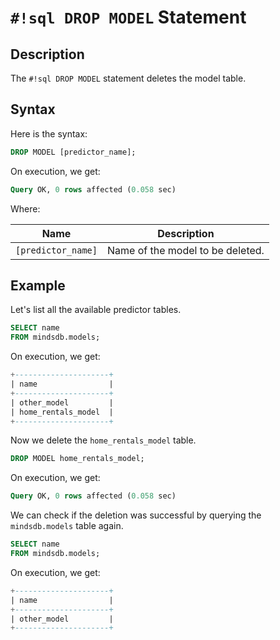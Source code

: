 # `#!sql DROP MODEL` Statement

## Description

The `#!sql DROP MODEL` statement deletes the model table.

## Syntax

Here is the syntax:

```sql
DROP MODEL [predictor_name];
```

On execution, we get:

```sql
Query OK, 0 rows affected (0.058 sec)
```

Where:

| Name               | Description                      |
| ------------------ | -------------------------------- |
| `[predictor_name]` | Name of the model to be deleted. |

## Example

Let's list all the available predictor tables.

```sql
SELECT name
FROM mindsdb.models;
```

On execution, we get:

```sql
+---------------------+
| name                |
+---------------------+
| other_model         |
| home_rentals_model  |
+---------------------+
```

Now we delete the `home_rentals_model` table.

```sql
DROP MODEL home_rentals_model;
```

On execution, we get:

```sql
Query OK, 0 rows affected (0.058 sec)
```

We can check if the deletion was successful by querying the `mindsdb.models` table again.

```sql
SELECT name
FROM mindsdb.models;
```

On execution, we get:

```sql
+---------------------+
| name                |
+---------------------+
| other_model         |
+---------------------+
```
